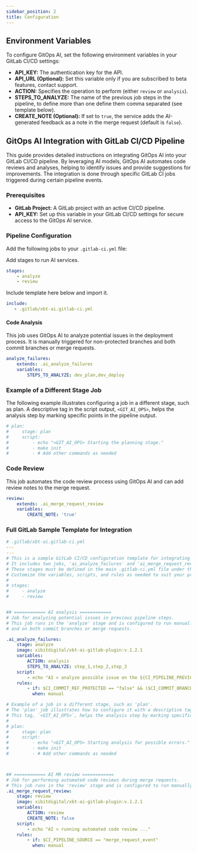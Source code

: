 ```yaml
---
sidebar_position: 2
title: Configuration
---
```


## Environment Variables

To configure GitOps AI, set the following environment variables in your GitLab CI/CD settings:

- **API_KEY:** The authentication key for the API.
- **API_URL (Optional):** Set this variable only if you are subscribed to beta features, contact support.
- **ACTION:** Specifies the operation to perform (either `review` or `analysis`).
- **STEPS_TO_ANALYZE:** The name of the previous job steps in the pipeline, to define more than one define them comma separated (see template below).
- **CREATE_NOTE (Optional):** If set to `true`, the service adds the AI-generated feedback as a note in the merge request (default is `false`).

## GitOps AI Integration with GitLab CI/CD Pipeline

This guide provides detailed instructions on integrating GitOps AI into your GitLab CI/CD pipeline. By leveraging AI models, GitOps AI automates code reviews and analyses, helping to identify issues and provide suggestions for improvements. The integration is done through specific GitLab CI jobs triggered during certain pipeline events.

### Prerequisites

- **GitLab Project:** A GitLab project with an active CI/CD pipeline.
- **API_KEY:** Set up this variable in your GitLab CI/CD settings for secure access to the GitOps AI service.

### Pipeline Configuration

Add the following jobs to your `.gitlab-ci.yml` file:

Add stages to run AI services.

```yaml
stages:
    - analyze
    - review
```

Include template here below and import it.

```yaml
include:
   - .gitlab/xbt-ai.gitlab-ci.yml
```

#### Code Analysis

This job uses GitOps AI to analyze potential issues in the deployment process. It is manually triggered for non-protected branches and both commit branches or merge requests.

```yaml
analyze_failures:
    extends: .ai_analyze_failures
    variables:
        STEPS_TO_ANALYZE: dev_plan,dev_deploy
```

### Example of a Different Stage Job

The following example illustrates configuring a job in a different stage, such as plan. A descriptive tag in the script output, `<GIT_AI_OPS>`, helps the analysis step by marking specific points in the pipeline output.

```yaml
# plan:
#     stage: plan
#     script:
#         - echo "<GIT_AI_OPS> Starting the planning stage."
#         - make init
#         - # Add other commands as needed
```

### Code Review

This job automates the code review process using GitOps AI and can add review notes to the merge request.

```yaml
review:
    extends: .ai_merge_request_review
    variables:
        CREATE_NOTE: 'true'
```

### Full GitLab Sample Template for Integration

```yaml
# .gitlab/xbt-ai.gitlab-ci.yml
---
---
# This is a sample GitLab CI/CD configuration template for integrating with the xbt-ai-gitlab plugin.
# It includes two jobs, 'ai_analyze_failures' and 'ai_merge_request_review', which run in the 'analyze' and 'review' stages, respectively.
# These stages must be defined in the main .gitlab-ci.yml file under the 'stages' section to ensure they are recognized by the pipeline.
# Customize the variables, scripts, and rules as needed to suit your project's requirements.
#
# stages:
#     - analyze
#     - review


## ============ AI analysis ============
# Job for analyzing potential issues in previous pipeline steps.
# This job runs in the 'analyze' stage and is configured to run manually on non-protected branches
# and on both commit branches or merge requests.

.ai_analyze_failures:
    stage: analyze
    image: xibitdigital/xbt-ai-gitlab-plugin:v.1.2.1
    variables:
        ACTION: analysis
        STEPS_TO_ANALYZE: step_1,step_2,step_3
    script:
        - echo "AI > analyze possible issue on the ${CI_PIPELINE_PREVIOUS_JOB_STEP_NAME} step"
    rules:
        - if: $CI_COMMIT_REF_PROTECTED == "false" && ($CI_COMMIT_BRANCH || $CI_PIPELINE_SOURCE == "merge_request_event")
          when: manual

# Example of a job in a different stage, such as 'plan'.
# The 'plan' job illustrates how to configure it with a descriptive tag in your script output.
# This tag, `<GIT_AI_OPS>`, helps the analysis step by marking specific points in the pipeline output.
#
# plan:
#     stage: plan
#     script:
#         - echo "<GIT_AI_OPS> Starting analysis for possible errors."
#         - make init
#         - # Add other commands as needed



## ============ AI MR review ============
# Job for performing automated code reviews during merge requests.
# This job runs in the 'review' stage and is configured to run manually when a merge request event is detected.
.ai_merge_request_review:
    stage: review
    image: xibitdigital/xbt-ai-gitlab-plugin:v.1.2.1
    variables:
        ACTION: review
        CREATE_NOTE: false
    script:
        - echo "AI > running automated code review ..."
    rules:
        - if: $CI_PIPELINE_SOURCE == "merge_request_event"
          when: manual

```
